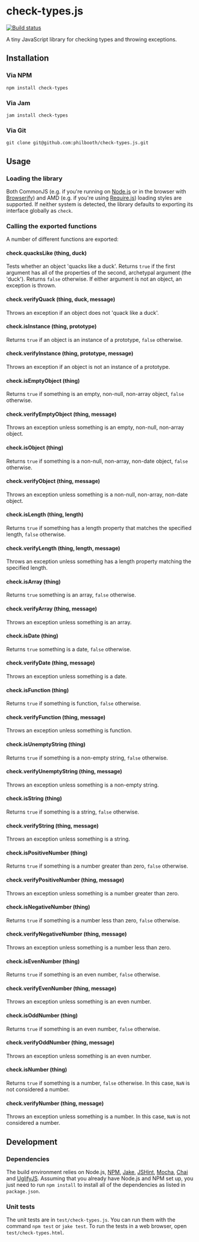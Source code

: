 # check-types.js

[![Build status][ci-image]][ci-status]

A tiny JavaScript library for checking types and throwing exceptions.

## Installation

### Via NPM

```
npm install check-types
```

### Via Jam

```
jam install check-types
```

### Via Git

```
git clone git@github.com:philbooth/check-types.js.git
```

## Usage

### Loading the library

Both
CommonJS
(e.g.
if you're running on [Node.js][node]
or in the browser with [Browserify])
and AMD
(e.g. if you're using [Require.js][require])
loading styles are supported.
If neither system is detected,
the library defaults to
exporting its interface globally
as `check`.

### Calling the exported functions

A number of different functions are exported:

#### check.quacksLike (thing, duck)

Tests whether an object 'quacks like a duck'.
Returns `true`
if the first argument has all of the properties
of the second, archetypal argument (the 'duck').
Returns `false` otherwise.
If either argument is not an object,
an exception is thrown.

#### check.verifyQuack (thing, duck, message)

Throws an exception
if an object does not 'quack like a duck'.

#### check.isInstance (thing, prototype)

Returns `true` if an object is an instance of a prototype,
`false` otherwise.

#### check.verifyInstance (thing, prototype, message)

Throws an exception if an object is not an instance of a prototype.

#### check.isEmptyObject (thing)

Returns `true` if something is an empty, non-null, non-array object,
`false` otherwise.

#### check.verifyEmptyObject (thing, message)

Throws an exception unless something is an empty, non-null, non-array object.

#### check.isObject (thing)

Returns `true` if something is a non-null, non-array, non-date object,
`false` otherwise.

#### check.verifyObject (thing, message)

Throws an exception unless something is a non-null, non-array, non-date object.

#### check.isLength (thing, length)

Returns `true` if something has a length property
that matches the specified length,
`false` otherwise.

#### check.verifyLength (thing, length, message)

Throws an exception unless something has a length property
matching the specified length.

#### check.isArray (thing)

Returns `true` something is an array,
`false` otherwise.

#### check.verifyArray (thing, message)

Throws an exception unless something is an array.

#### check.isDate (thing)

Returns `true` something is a date,
`false` otherwise.

#### check.verifyDate (thing, message)

Throws an exception unless something is a date.

#### check.isFunction (thing)

Returns `true` if something is function,
`false` otherwise.

#### check.verifyFunction (thing, message)

Throws an exception unless something is function.

#### check.isUnemptyString (thing)

Returns `true` if something is a non-empty string,
`false` otherwise.

#### check.verifyUnemptyString (thing, message)

Throws an exception unless something is a non-empty string.

#### check.isString (thing)

Returns `true` if something is a string,
`false` otherwise.

#### check.verifyString (thing, message)

Throws an exception unless something is a string.

#### check.isPositiveNumber (thing)

Returns `true` if something is a number
greater than zero,
`false` otherwise.

#### check.verifyPositiveNumber (thing, message)

Throws an exception unless something is a number
greater than zero.

#### check.isNegativeNumber (thing)

Returns `true` if something is a number
less than zero,
`false` otherwise.

#### check.verifyNegativeNumber (thing, message)

Throws an exception unless something is a number
less than zero.

#### check.isEvenNumber (thing)

Returns `true` if something is an even number,
`false` otherwise.

#### check.verifyEvenNumber (thing, message)

Throws an exception unless something is an even number.

#### check.isOddNumber (thing)

Returns `true` if something is an even number,
`false` otherwise.

#### check.verifyOddNumber (thing, message)

Throws an exception unless something is an even number.

#### check.isNumber (thing)

Returns `true` if something is a number,
`false` otherwise.
In this case, `NaN` is not considered a number.

#### check.verifyNumber (thing, message)

Throws an exception unless something is a number.
In this case, `NaN` is not considered a number.

## Development

### Dependencies

The build environment relies on
Node.js,
[NPM],
[Jake],
[JSHint],
[Mocha],
[Chai] and
[UglifyJS].
Assuming that you already have Node.js and NPM set up,
you just need to run `npm install` to
install all of the dependencies as listed in `package.json`.

### Unit tests

The unit tests are in `test/check-types.js`.
You can run them with the command `npm test` or `jake test`.
To run the tests in a web browser,
open `test/check-types.html`.

[ci-image]: https://secure.travis-ci.org/philbooth/check-types.js.png?branch=master
[ci-status]: http://travis-ci.org/#!/philbooth/check-types.js
[node]: http://nodejs.org/
[browserify]: http://browserify.org/
[require]: http://requirejs.org/
[npm]: https://npmjs.org/
[jake]: https://github.com/mde/jake
[jshint]: https://github.com/jshint/node-jshint
[mocha]: http://visionmedia.github.com/mocha
[chai]: http://chaijs.com/
[uglifyjs]: https://github.com/mishoo/UglifyJS

